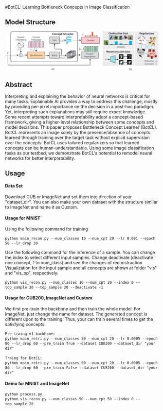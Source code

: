 #BotCL: Learning Bottleneck Concepts in Image Classification

## Model Structure
![Structure Figure](figs/overview.png)

## Abstract
Interpreting and explaining the behavior of neural networks is critical for many tasks. Explainable AI provides a way to address this challenge, mostly by providing per-pixel importance on the decision in a post-hoc paradigm. Yet, interpreting such explanations may still require expert knowledge. Some recent attempts toward interpretability adopt a concept-based framework, giving a higher-level relationship between some concepts and model decisions. This paper proposes Bottleneck Concept Learner (BotCL). BotCL represents an image solely by the presence/absence of concepts learned through training over the target task without explicit supervision over the concepts. BotCL uses tailored regularizers so that learned concepts can be human-understandable. Using some image classification tasks as our testbed, we demonstrate BotCL's potential to remodel neural networks for better interpretability.
## Usage

#### Data Set
Download CUB or ImageNet and set them into direction of your "dataset_dir". You can also make your own dataset with the structure similar to ImageNet and name it as Custom.

#### Usage for MNIST
Using the following command for training
```
python main_recon.py --num_classes 10 --num_cpt 20 --lr 0.001 --epoch 50 --lr_drop 30
```
Use the following command for the inference of a sample. You can change the index to select different input samples. Change deactivate (deactivate one concept, 1 to num_class) and see the changes of reconstruction. Visualization for the input sample and all concepts are shown at folder "vis" and "vis_pp", respectively. 
```
python vis_recon.py --num_classes 10 --num_cpt 20 --index 0 --top_sample 20 --top_sample 20 --deactivate -1
```

#### Usage for CUB200, ImageNet and Custom
We first pre-train the backbone and then train the whole model. For ImageNet, just change the name for dataset. The generated concept is different upon to the training. Thus, your can train several times to get the satisfying concepts.
```
Pre-traing of backbone:
python main_retri.py --num_classes 50 --num_cpt 20 --lr 0.0005 --epoch 80 --lr_drop 60 --pre_train True --dataset CUB200 --dataset_dir "your dir"

Traing for BotCL:
python main_retri.py --num_classes 50 --num_cpt 20 --lr 0.0005 --epoch 80 --lr_drop 60 --pre_train False --dataset CUB200 --dataset_dir "your dir"
```

#### Demo for MNIST and ImageNet
```
python process.py
python vis_recon.py --num_classes 50 --num_cpt 50 --index 0 --top_sample 20
```